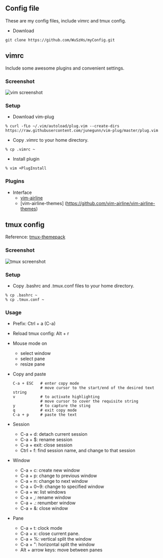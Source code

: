 ## Config file
These are my config files, include vimrc and tmux config.  
+ Download  
```shell
git clone https://github.com/WuSzHs/myConfig.git
```
## vimrc
Include some awesome plugins and convenient settings.
### Screenshot
![vim screenshot](https://i.imgur.com/ZPO1bjX.png)

### Setup
+ Download vim-plug
```shell
% curl -fLo ~/.vim/autoload/plug.vim --create-dirs https://raw.githubusercontent.com/junegunn/vim-plug/master/plug.vim
```
+ Copy .vimrc to your home directory.
```shell
% cp .vimrc ~
```
+ Install plugin
```shell
% vim +PlugInstall
```
### Plugins
+ Interface
	+ [vim-airline](https://github.com/vim-airline/vim-airline)
	+ [vim-airline-themes] (https://github.com/vim-airline/vim-airline-themes)

## tmux config
Reference: [tmux-themepack](https://github.com/jimeh/tmux-themepack/blob/master/powerline/default/cyan.tmuxtheme)
### Screenshot
![tmux screenshot](https://i.imgur.com/QHZYKLl.png)

### Setup
+ Copy .bashrc and .tmux.conf files to your home directory.
```shell
% cp .bashrc ~
% cp .tmux.conf ~
```
### Usage
+ Prefix: Ctrl + a (C-a)
+ Reload tmux config: Alt + r
+ Mouse mode on
	+ select window
	+ select pane
	+ resize pane
+ Copy and paste 
	```shell
	C-a + ESC	# enter copy mode
				# move cursor to the start/end of the desired text string
	v			# to activate highlighting
				# move cursor to cover the requisite string
	y			# to capture the sting
	q			# exit copy mode
	C-a + p		# paste the text
	```

+ Session
	+ C-a + d: detach current session
	+ C-a + $: rename session
	+ C-a + exit: close session
	+ Ctrl + f: find session name, and change to that session
+ Window
	+ C-a + c: create new window
	+ C-a + p: change to previous window
	+ C-a + n: change to next window
	+ C-a + 0~9: change to specified window
	+ C-a + w: list windows
	+ C-a + ,: rename window
	+ C-a + .: renumber window
	+ C-a + &: close window
+ Pane
	+ C-a + t: clock mode
	+ C-a + x: close current pane.
	+ C-a + %: vertical split the window
	+ C-a + ": horizontal split the window
	+ Alt + arrow keys: move between panes
	
